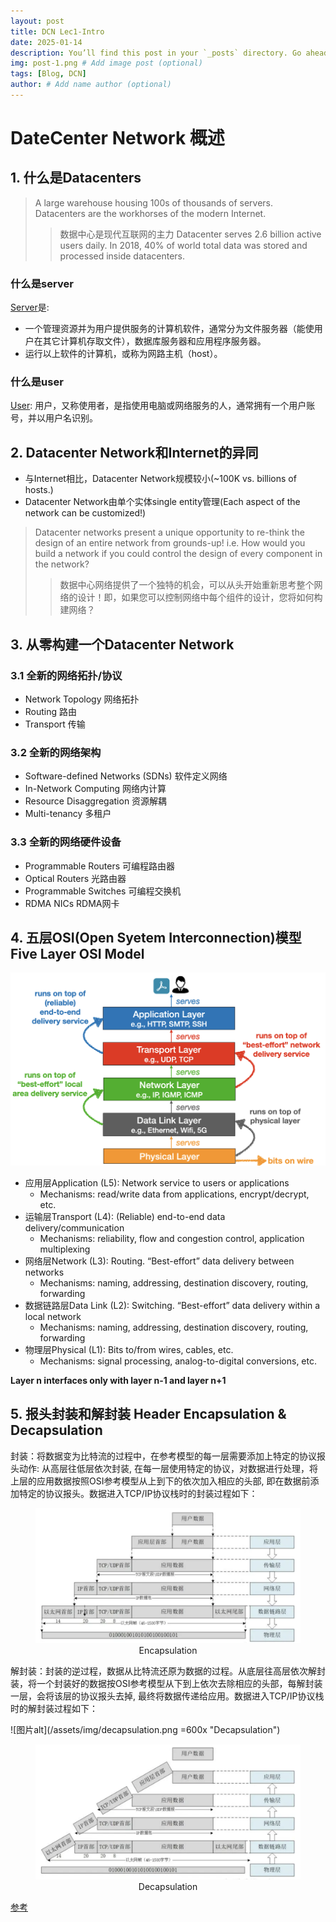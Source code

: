 ```yaml
---
layout: post
title: DCN Lec1-Intro
date: 2025-01-14
description: You’ll find this post in your `_posts` directory. Go ahead and edit it and re-build the site to see your changes. # Add post description (optional)
img: post-1.png # Add image post (optional)
tags: [Blog, DCN]
author: # Add name author (optional)
---
```

# DateCenter Network 概述
## 1. 什么是Datacenters
> A large warehouse housing 100s of thousands of servers. 
> Datacenters are the workhorses of the modern Internet.
>> 数据中心是现代互联网的主力
> Datacenter serves 2.6 billion active users daily.
> In 2018, 40% of world total data was stored and processed inside datacenters.

### 什么是server

[Server][server]是:

[server]: https://en.wikipedia.org/wiki/Server_(computing)

- 一个管理资源并为用户提供服务的计算机软件，通常分为文件服务器（能使用户在其它计算机存取文件），数据库服务器和应用程序服务器。
- 运行以上软件的计算机，或称为网路主机（host）。


### 什么是user

[User][user]:
用户，又称使用者，是指使用电脑或网络服务的人，通常拥有一个用户账号，并以用户名识别。

[user]: https://en.wikipedia.org/wiki/User_(computing)

## 2. Datacenter Network和Internet的异同

- 与Internet相比，Datacenter Network规模较小(~100K vs. billions of hosts.)
- Datacenter Network由单个实体single entity管理(Each aspect of the network can be customized!)

> Datacenter networks present a unique opportunity to re-think the design of an entire network from grounds-up! 
> i.e. How would you build a network if you could control the design of every component in the network?
>> 数据中心网络提供了一个独特的机会，可以从头开始重新思考整个网络的设计！即，如果您可以控制网络中每个组件的设计，您将如何构建网络？

## 3. 从零构建一个Datacenter Network
### 3.1 全新的网络拓扑/协议
- Network Topology 网络拓扑
- Routing 路由
- Transport 传输

### 3.2 全新的网络架构
- Software-defined Networks (SDNs) 软件定义网络
- In-Network Computing 网络内计算
- Resource Disaggregation 资源解耦
- Multi-tenancy 多租户

### 3.3 全新的网络硬件设备
- Programmable Routers 可编程路由器
- Optical Routers 光路由器
- Programmable Switches 可编程交换机
- RDMA NICs RDMA网卡

## 4. 五层OSI(Open Syetem Interconnection)模型 Five Layer OSI Model

![图片alt](/assets/img/5osi.png "Five Layer OSI Model")
- 应用层Application (L5): Network service to users or applications
  - Mechanisms: read/write data from applications, encrypt/decrypt, etc.
- 运输层Transport (L4): (Reliable) end-to-end data delivery/communication
  - Mechanisms: reliability, flow and congestion control, application multiplexing
- 网络层Network (L3): Routing. “Best-effort” data delivery between networks
  - Mechanisms: naming, addressing, destination discovery, routing, forwarding
- 数据链路层Data Link (L2): Switching. “Best-effort” data delivery within a local network
  - Mechanisms: naming, addressing, destination discovery, routing, forwarding
- 物理层Physical (L1): Bits to/from wires, cables, etc.
  - Mechanisms: signal processing, analog-to-digital conversions, etc.

**Layer n interfaces only with layer n-1 and layer n+1**

## 5. 报头封装和解封装 Header Encapsulation & Decapsulation

封装：将数据变为比特流的过程中，在参考模型的每一层需要添加上特定的协议报头动作: 从高层往低层依次封装, 在每一层使用特定的协议，对数据进行处理，将上层的应用数据按照OSI参考模型从上到下的依次加入相应的头部, 即在数据前添加特定的协议报头。数据进入TCP/IP协议栈时的封装过程如下：

  <figure style="text-align: center;">
    <img src="/assets/img/encapsulation.png" alt="Encapsulation" width="500">
    <figcaption>Encapsulation</figcaption>
  </figure>

解封装：封装的逆过程，数据从比特流还原为数据的过程。从底层往高层依次解封装，将一个封装好的数据按OSI参考模型从下到上依次去除相应的头部，每解封装一层，会将该层的协议报头去掉, 最终将数据传递给应用。数据进入TCP/IP协议栈时的解封装过程如下：

![图片alt](/assets/img/decapsulation.png =600x "Decapsulation")
  <figure style="text-align: center;">
    <img src="/assets/img/decapsulation.png" alt="Decapsulation" width="500">
    <figcaption>Decapsulation</figcaption>
  </figure>

[参考][capsulation]

[capsulation]: https://juejin.cn/post/7087108890319388709


